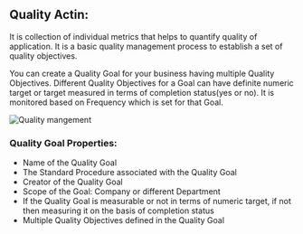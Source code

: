 ## Quality Actin:

  It is collection of individual metrics that helps to quantify quality of application. It is a basic quality management process to establish a set of quality objectives.

 You can create a Quality Goal for your business having multiple Quality Objectives. Different Quality Objectives for a Goal can have definite numeric target or target measured in terms of completion status(yes or no). It is monitored based on Frequency which is set for that Goal.

<img class="screenshot" alt="Quality mangement" src="{{docs_base_url}}/assets/img/quality-management/Quality-goal.png">

### Quality Goal Properties:

 - Name of the Quality Goal
 - The Standard Procedure associated with the Quality Goal
 - Creator of the Quality Goal
 - Scope of the Goal: Company or different Department
 - If the Quality Goal is measurable or not in terms of numeric target, if not then measuring it on the basis of completion status
 - Multiple Quality Objectives defined in the Quality Goal
